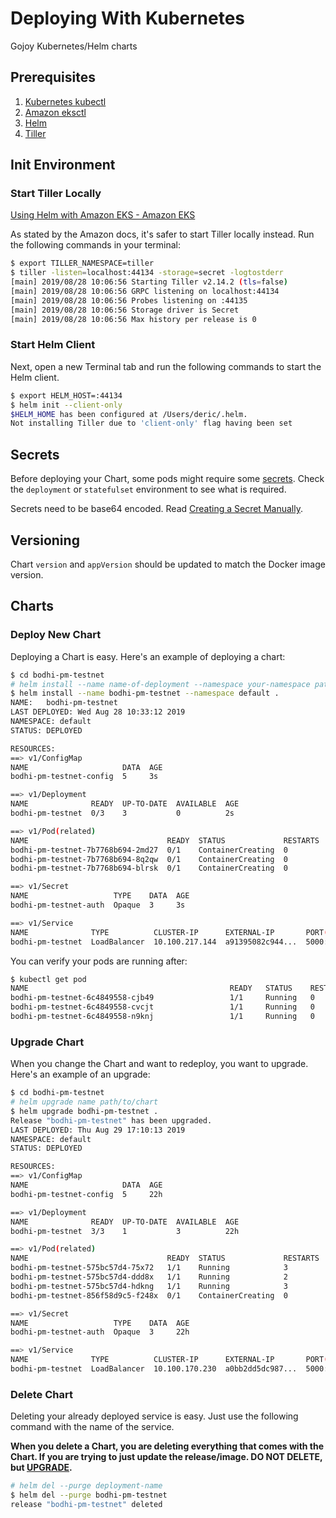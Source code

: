 # Deploying With Kubernetes

Gojoy Kubernetes/Helm charts

## Prerequisites

1. [Kubernetes kubectl](https://kubernetes.io/docs/tasks/tools/install-kubectl/)
2. [Amazon eksctl](https://docs.aws.amazon.com/eks/latest/userguide/getting-started-eksctl.html)
3. [Helm](https://docs.aws.amazon.com/eks/latest/userguide/helm.html)
4. [Tiller](https://docs.aws.amazon.com/eks/latest/userguide/helm.html)

## Init Environment

### Start Tiller Locally

[Using Helm with Amazon EKS - Amazon EKS](https://docs.aws.amazon.com/eks/latest/userguide/helm.html)

As stated by the Amazon docs, it's safer to start Tiller locally instead. Run the following commands in your terminal:

```bash
$ export TILLER_NAMESPACE=tiller
$ tiller -listen=localhost:44134 -storage=secret -logtostderr
[main] 2019/08/28 10:06:56 Starting Tiller v2.14.2 (tls=false)
[main] 2019/08/28 10:06:56 GRPC listening on localhost:44134
[main] 2019/08/28 10:06:56 Probes listening on :44135
[main] 2019/08/28 10:06:56 Storage driver is Secret
[main] 2019/08/28 10:06:56 Max history per release is 0
```

### Start Helm Client

Next, open a new Terminal tab and run the following commands to start the Helm client.

```bash
$ export HELM_HOST=:44134
$ helm init --client-only
$HELM_HOME has been configured at /Users/deric/.helm.
Not installing Tiller due to 'client-only' flag having been set
```

## Secrets

Before deploying your Chart, some pods might require some [secrets](https://kubernetes.io/docs/concepts/configuration/secret/). Check the `deployment` or `statefulset` environment to see what is required.

Secrets need to be base64 encoded. Read [Creating a Secret Manually](https://kubernetes.io/docs/concepts/configuration/secret/#creating-a-secret-manually).

## Versioning

Chart `version` and `appVersion` should be updated to match the Docker image version.

## Charts

### Deploy New Chart

Deploying a Chart is easy. Here's an example of deploying a chart:

```bash
$ cd bodhi-pm-testnet
# helm install --name name-of-deployment --namespace your-namespace path/to/chart
$ helm install --name bodhi-pm-testnet --namespace default .
NAME:   bodhi-pm-testnet
LAST DEPLOYED: Wed Aug 28 10:33:12 2019
NAMESPACE: default
STATUS: DEPLOYED

RESOURCES:
==> v1/ConfigMap
NAME                     DATA  AGE
bodhi-pm-testnet-config  5     3s

==> v1/Deployment
NAME              READY  UP-TO-DATE  AVAILABLE  AGE
bodhi-pm-testnet  0/3    3           0          2s

==> v1/Pod(related)
NAME                               READY  STATUS             RESTARTS  AGE
bodhi-pm-testnet-7b7768b694-2md27  0/1    ContainerCreating  0         2s
bodhi-pm-testnet-7b7768b694-8q2qw  0/1    ContainerCreating  0         2s
bodhi-pm-testnet-7b7768b694-blrsk  0/1    ContainerCreating  0         2s

==> v1/Secret
NAME                   TYPE    DATA  AGE
bodhi-pm-testnet-auth  Opaque  3     3s

==> v1/Service
NAME              TYPE          CLUSTER-IP      EXTERNAL-IP       PORT(S)         AGE
bodhi-pm-testnet  LoadBalancer  10.100.217.144  a91395082c944...  5000:30163/TCP  2s
```

You can verify your pods are running after:

```bash
$ kubectl get pod
NAME                                             READY   STATUS    RESTARTS   AGE
bodhi-pm-testnet-6c4849558-cjb49                 1/1     Running   0          14s
bodhi-pm-testnet-6c4849558-cvcjt                 1/1     Running   0          14s
bodhi-pm-testnet-6c4849558-n9knj                 1/1     Running   0          14s
```

### Upgrade Chart

When you change the Chart and want to redeploy, you want to upgrade. Here's an example of an upgrade:

```bash
$ cd bodhi-pm-testnet
# helm upgrade name path/to/chart
$ helm upgrade bodhi-pm-testnet .
Release "bodhi-pm-testnet" has been upgraded.
LAST DEPLOYED: Thu Aug 29 17:10:13 2019
NAMESPACE: default
STATUS: DEPLOYED

RESOURCES:
==> v1/ConfigMap
NAME                     DATA  AGE
bodhi-pm-testnet-config  5     22h

==> v1/Deployment
NAME              READY  UP-TO-DATE  AVAILABLE  AGE
bodhi-pm-testnet  3/3    1           3          22h

==> v1/Pod(related)
NAME                               READY  STATUS             RESTARTS  AGE
bodhi-pm-testnet-575bc57d4-75x72   1/1    Running            3         22h
bodhi-pm-testnet-575bc57d4-ddd8x   1/1    Running            2         22h
bodhi-pm-testnet-575bc57d4-hdkng   1/1    Running            3         22h
bodhi-pm-testnet-856f58d9c5-f248x  0/1    ContainerCreating  0         2s

==> v1/Secret
NAME                   TYPE    DATA  AGE
bodhi-pm-testnet-auth  Opaque  3     22h

==> v1/Service
NAME              TYPE          CLUSTER-IP      EXTERNAL-IP       PORT(S)         AGE
bodhi-pm-testnet  LoadBalancer  10.100.170.230  a0bb2dd5dc987...  5000:31487/TCP  22h
```

### Delete Chart

Deleting your already deployed service is easy. Just use the following command with the name of the service.

**When you delete a Chart, you are deleting everything that comes with the Chart. If you are trying to just update the release/image. DO NOT DELETE, but [UPGRADE](#upgrade-chart).**

```bash
# helm del --purge deployment-name
$ helm del --purge bodhi-pm-testnet
release "bodhi-pm-testnet" deleted
```
